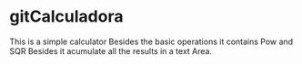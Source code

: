 # gitCalculadora

This is a simple calculator
Besides the basic operations it contains
Pow and SQR
Besides it acumulate all the results in a text Area.
